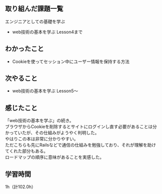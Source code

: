 ## 取り組んだ課題一覧
エンジニアとしての基礎を学ぶ
- web技術の基本を学ぶ Lesson4まで

## わかったこと
- Cookieを使ってセッション中にユーザー情報を保持する方法

## 次やること
- web技術の基本を学ぶ Lesson5～

## 感じたこと
「web技術の基本を学ぶ」の続き。  
ブラウザからCookieを削除するとサイトにログインし直す必要があることは分かっていたが、その仕組みがようやく判明した。  
やはりこの本は非常に分かりやすい。  
ただこちらも先にRailsなどで通信の仕組みを勉強しており、それが理解を助けてくれた部分もある。  
ロードマップの順序に意味があることを実感した。

## 学習時間
1h（計102.0h）
